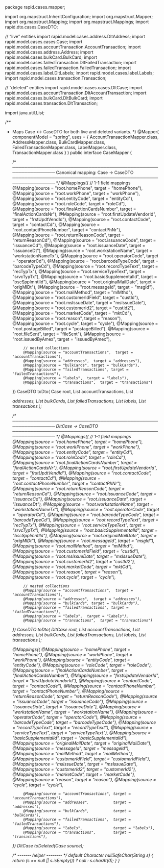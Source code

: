 package rapid.cases.mapper;

import org.mapstruct.InheritConfiguration;
import org.mapstruct.Mapper;
import org.mapstruct.Mapping;
import org.mapstruct.Mappings;
import rapid.dto.cases.CaseDTO;

// “live” entities
import rapid.model.cases.address.DltAddress;
import rapid.model.cases.cases.Case;
import rapid.model.cases.accountTransaction.AccountTransaction;
import rapid.model.cases.address.Address;
import rapid.model.cases.bulkCard.BulkCard;
import rapid.model.cases.failedTransaction.DltFailedTransaction;
import rapid.model.cases.failedTransaction.FailedTransaction;
import rapid.model.cases.label.DltLabels;
import rapid.model.cases.label.Labels;
import rapid.model.cases.transaction.Transaction;

// “deleted” entities
import rapid.model.cases.cases.DltCase;
import rapid.model.cases.accountTransaction.DltAccountTransaction;
import rapid.model.cases.bulkCard.DltBulkCard;
import rapid.model.cases.transaction.DltTransaction;

import java.util.List;

/**
 * Maps Case ↔ CaseDTO for both live and deleted variants.
 */
@Mapper(
        componentModel = "spring",
        uses = {
                AccountTransactionMapper.class,
                AddressMapper.class,
                BulkCardMapper.class,
                FailedTransactionMapper.class,
                LabelMapper.class,
                TransactionMapper.class
        }
)
public interface CaseMapper {

    /* ──────────────────────────────────────────────────────────────
       Canonical mapping: Case  →  CaseDTO
       ────────────────────────────────────────────────────────────── */
    @Mappings({
            // 1-1 field mappings
            @Mapping(source = "root.homePhone",              target = "homePhone"),
            @Mapping(source = "root.workPhone",              target = "workPhone"),
            @Mapping(source = "root.entityCode",             target = "entityCd"),
            @Mapping(source = "root.roleCode",               target = "roleCd"),
            @Mapping(source = "root.finalActionCardsNumber", target = "finalActionCardsNr"),
            @Mapping(source = "root.firstUpdateVendorId",    target = "frstUpdtVendId"),
            @Mapping(source = "root.contactCode",            target = "contactCd"),
            @Mapping(source = "root.contactPhoneNumber",     target = "contactPhNr"),
            @Mapping(source = "root.returnReasonCode",       target = "returnReasonCd"),
            @Mapping(source = "root.issuanceCode",           target = "issuanceCd"),
            @Mapping(source = "root.issuanceDate",           target = "issuanceDt"),
            @Mapping(source = "root.workstationName",        target = "workstationNameTx"),
            @Mapping(source = "root.operatorCode",           target = "operatorCd"),
            @Mapping(source = "root.barcodeTypeCode",        target = "barcodeTypeCd"),
            @Mapping(source = "root.recordTypeText",         target = "recTypTx"),
            @Mapping(source = "root.serviceTypeText",        target = "srvcTypTx"),
            @Mapping(source = "root.basicSupplementalId",    target = "bscSpplmntlId"),
            @Mapping(source = "root.originalMailDate",       target = "origMlDt"),
            @Mapping(source = "root.messageId",              target = "msgId"),
            @Mapping(source = "root.mailMethod",             target = "mlMthd"),
            @Mapping(source = "root.customerIdField",        target = "custId"),
            @Mapping(source = "root.msIssueDate",            target = "msIssueDate"),
            @Mapping(source = "root.customerId2",            target = "custId2"),
            @Mapping(source = "root.marketCode",             target = "mktCd"),
            @Mapping(source = "root.reason",                 target = "reason"),
            @Mapping(source = "root.cycle",                  target = "cycle"),
            @Mapping(source = "root.postageBilled",          target = "postageBilled"),
            @Mapping(source = "root.fileSent",               target = "fileSent"),
            @Mapping(source = "root.issuedByAmex",               target = "issuedByAmex"),

            // nested collections
            @Mapping(source = "accountTransactions",  target = "accountTransactions"),
            @Mapping(source = "addresses",  target = "addresses"),
            @Mapping(source = "bulkCards", target = "bulkCards"),
            @Mapping(source = "failedTransactions", target = "failedTransactions"),
            @Mapping(source = "labels",  target = "labels"),
            @Mapping(source = "transactions",  target = "transactions")
    })
    CaseDTO toDto(
            Case root,
            List<AccountTransaction> accountTransactions,
            List<Address>             addresses,
            List<BulkCard>            bulkCards,
            List<FailedTransaction>   failedTransactions,
            List<Labels>              labels,
            List<Transaction>         transactions
    );

    /* ──────────────────────────────────────────────────────────────
       DltCase → CaseDTO
       ────────────────────────────────────────────────────────────── */
    @Mappings({
            // 1-1 field mappings
            @Mapping(source = "root.homePhone",              target = "homePhone"),
            @Mapping(source = "root.workPhone",              target = "workPhone"),
            @Mapping(source = "root.entityCode",             target = "entityCd"),
            @Mapping(source = "root.roleCode",               target = "roleCd"),
            @Mapping(source = "root.finalActionCardsNumber", target = "finalActionCardsNr"),
            @Mapping(source = "root.firstUpdateVendorId",    target = "frstUpdtVendId"),
            @Mapping(source = "root.contactCode",            target = "contactCd"),
            @Mapping(source = "root.contactPhoneNumber",     target = "contactPhNr"),
            @Mapping(source = "root.returnReasonCode",       target = "returnReasonCd"),
            @Mapping(source = "root.issuanceCode",           target = "issuanceCd"),
            @Mapping(source = "root.issuanceDate",           target = "issuanceDt"),
            @Mapping(source = "root.workstationName",        target = "workstationNameTx"),
            @Mapping(source = "root.operatorCode",           target = "operatorCd"),
            @Mapping(source = "root.barcodeTypeCode",        target = "barcodeTypeCd"),
            @Mapping(source = "root.recordTypeText",         target = "recTypTx"),
            @Mapping(source = "root.serviceTypeText",        target = "srvcTypTx"),
            @Mapping(source = "root.basicSupplementalId",    target = "bscSpplmntlId"),
            @Mapping(source = "root.originalMailDate",       target = "origMlDt"),
            @Mapping(source = "root.messageId",              target = "msgId"),
            @Mapping(source = "root.mailMethod",             target = "mlMthd"),
            @Mapping(source = "root.customerIdField",        target = "custId"),
            @Mapping(source = "root.msIssueDate",            target = "msIssueDate"),
            @Mapping(source = "root.customerId2",            target = "custId2"),
            @Mapping(source = "root.marketCode",             target = "mktCd"),
            @Mapping(source = "root.reason",                 target = "reason"),
            @Mapping(source = "root.cycle",                  target = "cycle"),

            // nested collections
            @Mapping(source = "accountTransactions",  target = "accountTransactions"),
            @Mapping(source = "addresses",  target = "addresses"),
            @Mapping(source = "bulkCards", target = "bulkCards"),
            @Mapping(source = "failedTransactions", target = "failedTransactions"),
            @Mapping(source = "labels",  target = "labels"),
            @Mapping(source = "transactions",  target = "transactions")
    })
    CaseDTO toDto(
            DltCase root,
            List<DltAccountTransaction>  accountTransactions,
            List<DltAddress>             addresses,
            List<DltBulkCard>            bulkCards,
            List<DltFailedTransaction>   failedTransactions,
            List<DltLabels>               labels,
            List<DltTransaction>         transactions
    );

    @Mappings({
            @Mapping(source = "homePhone",              target = "homePhone"),
            @Mapping(source = "workPhone",              target = "workPhone"),
            @Mapping(source = "entityCode",             target = "entityCode"),
            @Mapping(source = "roleCode",               target = "roleCode"),
            @Mapping(source = "finalActionCardsNumber", target = "finalActionCardsNumber"),
            @Mapping(source = "firstUpdateVendorId",    target = "firstUpdateVendorId"),
            @Mapping(source = "contactCode",            target = "contactCode"),
            @Mapping(source = "contactPhoneNumber",     target = "contactPhoneNumber"),
            @Mapping(source = "returnReasonCode",       target = "returnReasonCode"),
            @Mapping(source = "issuanceCode",           target = "issuanceCode"),
            @Mapping(source = "issuanceDate",           target = "issuanceDate"),
            @Mapping(source = "workstationName",        target = "workstationName"),
            @Mapping(source = "operatorCode",           target = "operatorCode"),
            @Mapping(source = "barcodeTypeCode",        target = "barcodeTypeCode"),
            @Mapping(source = "recordTypeText",         target = "recordTypeText"),
            @Mapping(source = "serviceTypeText",        target = "serviceTypeText"),
            @Mapping(source = "basicSupplementalId",    target = "basicSupplementalId"),
            @Mapping(source = "originalMailDate",       target = "originalMailDate"),
            @Mapping(source = "messageId",              target = "messageId"),
            @Mapping(source = "mailMethod",             target = "mailMethod"),
            @Mapping(source = "customerIdField",        target = "customerIdField"),
            @Mapping(source = "msIssueDate",            target = "msIssueDate"),
            @Mapping(source = "customerId2",            target = "customerId2"),
            @Mapping(source = "marketCode",             target = "marketCode"),
            @Mapping(source = "reason",                 target = "reason"),
            @Mapping(source = "cycle",                  target = "cycle"),

            @Mapping(source = "accountTransactions", target = "accountTransactions"),
            @Mapping(source = "addresses",           target = "addresses"),
            @Mapping(source = "bulkCards",           target = "bulkCards"),
            @Mapping(source = "failedTransactions",  target = "failedTransactions"),
            @Mapping(source = "labels",              target = "labels"),
            @Mapping(source = "transactions",        target = "transactions"),
    })
    DltCase toDeleted(Case source);

    /* ------- helper -------- */
    default Character nullSafeChar(String s) {
        return (s == null || s.isEmpty()) ? null : s.charAt(0);
    }
}

